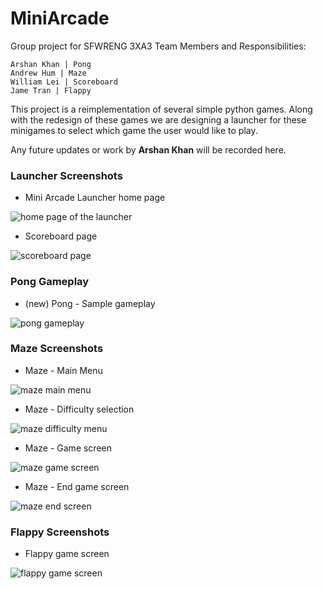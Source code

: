 # MiniArcade

Group project for SFWRENG 3XA3
Team Members and Responsibilities:

    Arshan Khan | Pong  
    Andrew Hum | Maze 
    William Lei | Scoreboard  
    Jame Tran | Flappy

This project is a reimplementation of several simple python games. Along with the redesign of these games we are designing a launcher for these minigames to select which game the user would like to play.

Any future updates or work by **Arshan Khan** will be recorded here.

### Launcher Screenshots

- Mini Arcade Launcher home page

![home page of the launcher](screenshots/launcher_main.jpg)

- Scoreboard page

![scoreboard page](screenshots/score_maze.jpg)

### Pong Gameplay

- (new) Pong - Sample gameplay

![pong gameplay](screenshots/newPong.gif)

### Maze Screenshots

- Maze - Main Menu

![maze main menu](screenshots/maze_main.jpg)

- Maze - Difficulty selection

![maze difficulty menu](screenshots/maze_diff.jpg)

- Maze - Game screen

![maze game screen](screenshots/maze_med.jpg)

- Maze - End game screen

![maze end screen](screenshots/maze_end.jpg)

### Flappy Screenshots

- Flappy game screen

![flappy game screen](screenshots/flappy_main.jpg)
